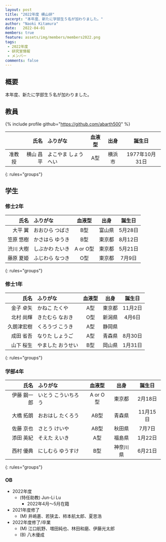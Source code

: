 ```yaml
---
layout: post
title: "2022年度 横山研"
excerpt: "本年度、新たに学部生５名が加わりました。"
author: "Naoki Kitamura"
date:   2022-04-01
members: true
feature: assets/img/members/members2022.png
tags: 
 - 2022年度
 - 研究室情報
 - メンバー
comments: false
---
```

## 概要

本年度、新たに学部生５名が加わりました。<br>

## 教員

{% include profile github="https://github.com/abarth500" %}


|        |      氏名 | ふりがな            | 血液型 |  出身  |     誕生日     |
| :----: | --------: | :------------------ | :----: | :----: | :------------: |
| 准教授 | 横山 昌平 | よこやま しょうへい |  A型   | 横浜市 | 1977年10月31日 |
{: rules="groups"}

## 学生

### 修士2年

|      氏名 | ふりがな        |  血液型  |  出身  | 誕生日  |
| --------: | :-------------- | :------: | :----: | :-----: |
|   大平 翼 | おおひら つばさ |   B型    | 富山県 | 5月28日 |
| 笠原 悠樹 | かさはら ゆうき |   B型    | 東京都 | 8月12日 |
| 渋川 大樹 | しぶかわ たいき | A or O型 | 東京都 | 5月21日 |
| 藤原 夏姫 | ふじわら なつき |   O型    | 東京都 | 7月9日  |
{: rules="groups"}

### 修士1年

|       氏名 | ふりがな          | 血液型 |  出身  | 誕生日  |
| ---------: | :---------------- | :----: | :----: | :-----: |
|  金子 卓矢 | かねこ たくや     |  A型   | 東京都 | 11月2日 |
|  北村 尚輝 | きたむら なおき   |  O型   | 新潟県 | 4月6日  |
| 久朗津宏樹 | くろうづ こうき   |  A型   | 静岡県 |         |
|  成田 省吾 | なりた しょうご   |  A型   | 青森県 | 8月30日 |
|  山下 桜生 | やました おうせい |  B型   | 岡山県 | 1月31日 |
{: rules="groups"}

### 学部4年

|        氏名 | ふりがな            |  血液型  |   出身   |  誕生日  |
| ----------: | :------------------ | :------: | :------: | :------: |
| 伊藤 鋼一郎 | いとう こういちろう | A or O型 |  東京都  | 2月18日  |
|   大橋 拓朗 | おおはし たくろう   |   AB型   |  青森県  | 11月15日 |
|   佐藤 京也 | さとう けいや       |   AB型   |  秋田県  |  7月7日  |
|   添田 英紀 | そえた えいき       |   A型    |  福島県  | 1月22日  |
|   西村 優典 | にしむら ゆうすけ   |   B型    | 神奈川県 | 6月21日  |
{: rules="groups"}

### OB

* 2022年度
    * (特任助教) Jun-Li Lu
        * 2022年4月～5月在籍
* 2021年度修了
    * (M) 井嶋蒼、若狭孟、柿本航太郎、夏思浩
* 2022年度修了/卒業
    * (M) 江口航野、増田純也、林田和磨、伊藤光太郎
    * (B) 八木優成
